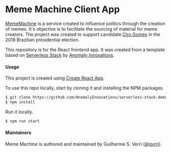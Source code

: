 # Meme Machine Client App

[MemeMachine](http://mememachine.verri.io) is a service created to influence politics through the creation of memes. It's objective is to facilitate the sourcing of material for meme creators. The project was created to support candidate [Ciro Gomes](http://cirogomes.com.br) in the 2018 Brazilian presidential election.

This repository is for the React frontend app. It was created from a template based on [Serverless Stack](https://serverless-stack.com) by [Anomaly Innovations](https://github.com/AnomalyInnovations).


#### Usage

This project is created using [Create React App](https://github.com/facebookincubator/create-react-app).

To use this repo locally, start by cloning it and installing the NPM packages.

``` bash
$ git clone https://github.com/AnomalyInnovations/serverless-stack-demo-client
$ npm install
```

Run it locally.

``` bash
$ npm run start
```

#### Maintainers

Meme Machine is authored and maintained by Guilherme S. Verri ([@gvrri](https://twitter.com/gvrri)).


